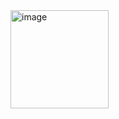 <img width="157" height="157" alt="image" src="https://github.com/user-attachments/assets/7007a720-6081-4328-86cd-6ada0ca398de" />
